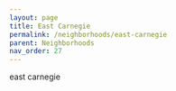 ```yaml
---
layout: page
title: East Carnegie 
permalink: /neighborhoods/east-carnegie
parent: Neighborhoods
nav_order: 27
---
```


east carnegie